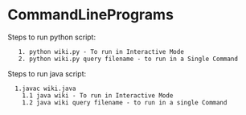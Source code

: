 # CommandLinePrograms

Steps to run python script:
        
       
       
       1. python wiki.py - To run in Interactive Mode
       2. python wiki.py query filename - to run in a Single Command
  
Steps to run java script:

      1.javac wiki.java
        1.1 java wiki - To run in Interactive Mode
        1.2 java wiki query filename - to run in a single Command
        
